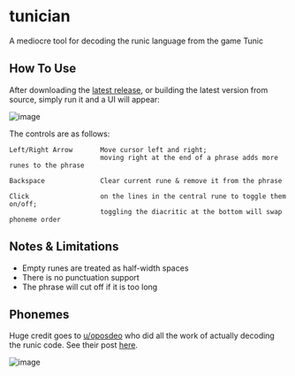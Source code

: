 # tunician
A mediocre tool for decoding the runic language from the game Tunic

## How To Use

After downloading the [latest release](https://github.com/dresswithpockets/tunician/releases), or building the latest version from source, simply run it and a UI will appear:

![image](https://user-images.githubusercontent.com/4009005/159605850-c8d1f743-a861-478d-b6b2-b91ac6cce4c0.png)

The controls are as follows:

```
Left/Right Arrow       Move cursor left and right;
                       moving right at the end of a phrase adds more runes to the phrase

Backspace              Clear current rune & remove it from the phrase

Click                  on the lines in the central rune to toggle them on/off;
                       toggling the diacritic at the bottom will swap phoneme order
```

## Notes & Limitations
 - Empty runes are treated as half-width spaces
 - There is no punctuation support
 - The phrase will cut off if it is too long

## Phonemes 

Huge credit goes to [u/oposdeo](https://www.reddit.com/user/oposdeo) who did all the work of actually decoding the runic code. See their post [here](https://www.reddit.com/r/TunicGame/comments/tgc056/tunic_language_reference_sheet_big_spoiler/).

![image](https://user-images.githubusercontent.com/4009005/159781939-e8cdea7c-3e82-4e98-ae71-b12b47d63bf0.png)
